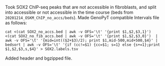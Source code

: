 Took SOX2 ChIP-seq peaks that are not accessible in fibroblasts, and split into accessible or not accessible in the time course (beds from `20201214_OSKM_ChIP_no_accs/beds`). Made GenoPyT compatible Intervals file as follows:

`cat <(cat SOX2_no_accs.bed | awk -v OFS='\t' '{print $1,$2,$3,1}') <(cat SOX2_no_fib_accs.bed | awk -v OFS='\t' '{print $1,$2,$3,0}')  | awk -v OFS='\t' '{mid=int(($2+$3)/2); print $1,mid-500,mid+500,$4}' | bedsort | awk -v OFS='\t' '{if (cc!=$1) {cc=$1; s=1} else {s+=1};print $1,$2,$3,s,$4}' > SOX2.labels.tsv`

Added header and bgzipped file.
